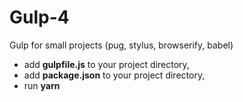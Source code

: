 # Gulp-4
Gulp for small projects
(pug, stylus, browserify, babel)

- add **gulpfile.js** to your project directory,
- add **package.json** to your project directory,
- run **yarn**
